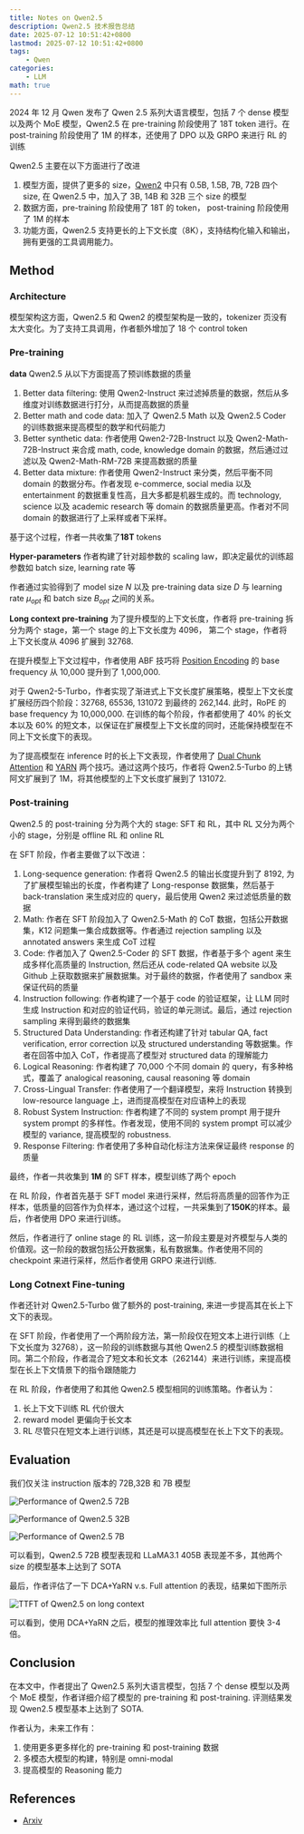 ```yaml
---
title: Notes on Qwen2.5
description: Qwen2.5 技术报告总结
date: 2025-07-12 10:51:42+0800
lastmod: 2025-07-12 10:51:42+0800
tags: 
    - Qwen
categories:
    - LLM 
math: true
---
```



2024 年 12 月 Qwen 发布了 Qwen 2.5 系列大语言模型，包括 7 个 dense 模型以及两个 MoE 模型，Qwen2.5 在 pre-training 阶段使用了 18T token 进行。在 post-training 阶段使用了 1M 的样本，还使用了 DPO 以及 GRPO 来进行 RL 的训练

Qwen2.5 主要在以下方面进行了改进

1. 模型方面，提供了更多的 size，[Qwen2](https://maosong.website/p/qwen2-%E6%8A%80%E6%9C%AF%E6%8A%A5%E5%91%8A%E6%80%BB%E7%BB%93/) 中只有 0.5B, 1.5B, 7B, 72B 四个 size, 在 Qwen2.5 中，加入了 3B, 14B 和 32B 三个 size 的模型
2. 数据方面，pre-training 阶段使用了 18T 的 token， post-training 阶段使用了 1M 的样本
3. 功能方面，Qwen2.5 支持更长的上下文长度（8K），支持结构化输入和输出，拥有更强的工具调用能力。

## Method

### Architecture

模型架构这方面，Qwen2.5 和 Qwen2 的模型架构是一致的，tokenizer 页没有太大变化。为了支持工具调用，作者额外增加了 18 个 control token

### Pre-training

**data**
Qwen2.5 从以下方面提高了预训练数据的质量

1. Better data filtering: 使用 Qwen2-Instruct 来过滤掉质量的数据，然后从多维度对训练数据进行打分，从而提高数据的质量
2. Better math and code data: 加入了 Qwen2.5 Math 以及 Qwen2.5 Coder 的训练数据来提高模型的数学和代码能力
3. Better synthetic data: 作者使用 Qwen2-72B-Instruct 以及 Qwen2-Math-72B-Instruct 来合成 math, code, knowledge domain 的数据，然后通过过滤以及 Qwen2-Math-RM-72B 来提高数据的质量
4. Better data mixture: 作者使用 Qwen2-Instruct 来分类，然后平衡不同 domain 的数据分布。作者发现 e-commerce, social media 以及 entertainment 的数据重复性高，且大多都是机器生成的。而 technology, science 以及 academic research 等 domain 的数据质量更高。作者对不同 domain 的数据进行了上采样或者下采样。

基于这个过程，作者一共收集了**18T** tokens

**Hyper-parameters**
作者构建了针对超参数的 scaling law，即决定最优的训练超参数如 batch size, learning rate 等

作者通过实验得到了 model size $N$ 以及 pre-training data size $D$ 与 learning rate $\mu_{opt}$ 和 batch size $B_{opt}$ 之间的关系。

**Long context pre-training**
为了提升模型的上下文长度，作者将 pre-training 拆分为两个 stage，第一个 stage 的上下文长度为 4096， 第二个 stage，作者将上下文长度从 4096 扩展到 32768.

在提升模型上下文过程中，作者使用 ABF 技巧将 [Position Encoding](https://maosong.website/p/position-encoding%E6%80%BB%E7%BB%93/) 的 base frequency 从 10,000 提升到了 1,000,000.

对于 Qwen2-5-Turbo，作者实现了渐进式上下文长度扩展策略，模型上下文长度扩展经历四个阶段：32768, 65536, 131072 到最终的 262,144. 此时，RoPE 的 base frequency 为 10,000,000. 在训练的每个阶段，作者都使用了 40% 的长文本以及 60% 的短文本，以保证在扩展模型上下文长度的同时，还能保持模型在不同上下文长度下的表现。

为了提高模型在 inference 时的长上下文表现，作者使用了 [Dual Chunk Attention](https://maosong.website/p/qwen1.5%E6%8A%80%E6%9C%AF%E6%8A%A5%E5%91%8A%E6%80%BB%E7%BB%93/) 和 [YARN](https://maosong.website/p/yarn%E5%AD%A6%E4%B9%A0%E7%AC%94%E8%AE%B0/) 两个技巧。通过这两个技巧，作者将 Qwen2.5-Turbo 的上锈阿文扩展到了 1M，将其他模型的上下文长度扩展到了 131072.

### Post-training

Qwen2.5 的 post-training 分为两个大的 stage: SFT 和 RL，其中 RL 又分为两个小的 stage，分别是 offline RL 和 online RL

在 SFT 阶段，作者主要做了以下改进：

1. Long-sequence generation: 作者将 Qwen2.5 的输出长度提升到了 8192, 为了扩展模型输出的长度，作者构建了 Long-response 数据集，然后基于 back-translation 来生成对应的 query，最后使用 Qwen2 来过滤低质量的数据
2. Math: 作者在 SFT 阶段加入了 Qwen2.5-Math 的 CoT 数据，包括公开数据集，K12 问题集一集合成数据等。作者通过 rejection sampling 以及 annotated answers 来生成 CoT 过程
3. Code: 作者加入了 Qwen2.5-Coder 的 SFT 数据，作者基于多个 agent 来生成多样化高质量的 Instruction, 然后还从 code-related QA website 以及 Github 上获取数据来扩展数据集。对于最终的数据，作者使用了 sandbox 来保证代码的质量
4. Instruction following: 作者构建了一个基于 code 的验证框架，让 LLM 同时生成 Instruction 和对应的验证代码，验证的单元测试。最后，通过 rejection sampling 来得到最终的数据集
5. Structured Data Understanding: 作者还构建了针对 tabular QA, fact verification, error correction 以及 structured understanding 等数据集。作者在回答中加入 CoT，作者提高了模型对 structured data 的理解能力
6. Logical Reasoning: 作者构建了 70,000 个不同 domain 的 query，有多种格式，覆盖了 analogical reasoning, causal reasoning 等 domain
7. Cross-Lingual Transfer: 作者使用了一个翻译模型，来将 Instruction 转换到 low-resource language 上，进而提高模型在对应语种上的表现
8. Robust System Instruction: 作者构建了不同的 system prompt 用于提升 system prompt 的多样性。作者发现，使用不同的 system prompt 可以减少模型的 variance, 提高模型的 robustness.
9. Response Filtering: 作者使用了多种自动化标注方法来保证最终 response 的质量

最终，作者一共收集到 **1M** 的 SFT 样本，模型训练了两个 epoch

在 RL 阶段，作者首先基于 SFT model 来进行采样，然后将高质量的回答作为正样本，低质量的回答作为负样本，通过这个过程，一共采集到了**150K**的样本。最后，作者使用 DPO 来进行训练。

然后，作者进行了 online stage 的 RL 训练，这一阶段主要是对齐模型与人类的价值观。这一阶段的数据包括公开数据集，私有数据集。作者使用不同的 checkpoint 来进行采样，然后作者使用 GRPO 来进行训练.

### Long Cotnext Fine-tuning

作者还针对 Qwen2.5-Turbo 做了额外的 post-training, 来进一步提高其在长上下文下的表现。

在 SFT 阶段，作者使用了一个两阶段方法，第一阶段仅在短文本上进行训练（上下文长度为 32768），这一阶段的训练数据与其他 Qwen2.5 的模型训练数据相同。第二个阶段，作者混合了短文本和长文本（262144）来进行训练，来提高模型在长上下文情景下的指令跟随能力

在 RL 阶段，作者使用了和其他 Qwen2.5 模型相同的训练策略。作者认为：

1. 长上下文下训练 RL 代价很大
2. reward model 更偏向于长文本
3. RL 尽管只在短文本上进行训练，其还是可以提高模型在长上下文下的表现。

## Evaluation

我们仅关注 instruction 版本的 72B,32B 和 7B 模型

![Performance of Qwen2.5 72B](Qwen2_5_72b_instruct_performance.png)

![Performance of Qwen2.5 32B](Qwen2_5_32b_instruct_performance.png)

![Performance of Qwen2.5 7B](Qwen2_5_7b_instruct_performance.png)

可以看到，Qwen2.5 72B 模型表现和 LLaMA3.1 405B 表现差不多，其他两个 size 的模型基本上达到了 SOTA

最后，作者评估了一下 DCA+YaRN v.s. Full attention 的表现，结果如下图所示

![TTFT of Qwen2.5 on long context](Qwen2_5_long_context_TTFT.png)

可以看到，使用 DCA+YaRN 之后，模型的推理效率比 full attention 要快 3-4 倍。

## Conclusion

在本文中，作者提出了 Qwen2.5 系列大语言模型，包括 7 个 dense 模型以及两个 MoE 模型，作者详细介绍了模型的 pre-training 和 post-training. 评测结果发现 Qwen2.5 模型基本上达到了 SOTA.

作者认为，未来工作有：

1. 使用更多更多样化的 pre-training 和 post-training 数据
2. 多模态大模型的构建，特别是 omni-modal
3. 提高模型的 Reasoning 能力

## References

- [Arxiv](http://arxiv.org/abs/2412.15115)
